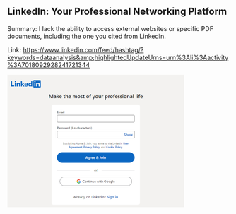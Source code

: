 ## LinkedIn: Your Professional Networking Platform
Summary: I lack the ability to access external websites or specific PDF documents, including the one you cited from LinkedIn.

Link: https://www.linkedin.com/feed/hashtag/?keywords=dataanalysis&amp;highlightedUpdateUrns=urn%3Ali%3Aactivity%3A7018092928241721344

<img src="/img/4ad35837-e841-4566-806b-34155c1fe36d.png" width="400" />
<br/><br/>
